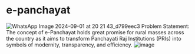 # e-panchayat

![WhatsApp Image 2024-09-01 at 20 21 43_d799eec3](https://github.com/user-attachments/assets/c564e366-e1c6-4bb0-ae59-8513e93f2a27)
Problem Statement:
The concept of e-Panchayat holds great promise for rural masses across the country as it aims to transform Panchayati Raj Institutions (PRIs) into symbols of modernity, transparency, and efficiency.
![image](https://github.com/user-attachments/assets/7a7cb8fb-864b-43a3-b33c-401e1537c088)
